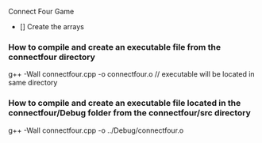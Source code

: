 Connect Four Game

- [] Create the arrays 

### How to compile and create an executable file from the connectfour directory
g++ -Wall connectfour.cpp -o connectfour.o // executable will be located in same directory

### How to compile and create an executable file located in the connectfour/Debug folder from the connectfour/src directory 
g++ -Wall connectfour.cpp -o ../Debug/connectfour.o 


